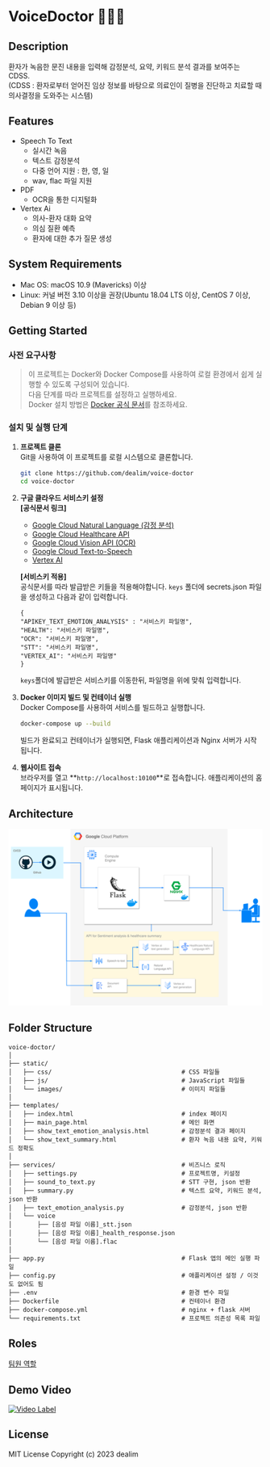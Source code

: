 # VoiceDoctor 🧑🏼‍⚕️
## Description
환자가 녹음한 문진 내용을 입력해 감정분석, 요약, 키워드 분석 결과를 보여주는 CDSS.  
(CDSS : 환자로부터 얻어진 임상 정보를 바탕으로 의료인이 질병을 진단하고 치료할 때 의사결정을 도와주는 시스템)

## Features

- Speech To Text
  - 실시간 녹음
  - 텍스트 감정분석
  - 다중 언어 지원 : 한, 영, 일
  - wav, flac 파일 지원
- PDF
    - OCR을 통한 디지털화
- Vertex Ai
    - 의사-환자 대화 요약
    - 의심 질환 예측
    - 환자에 대한 추가 질문 생성

## System Requirements

- Mac OS: macOS 10.9 (Mavericks) 이상
- Linux: 커널 버전 3.10 이상을 권장(Ubuntu 18.04 LTS 이상, CentOS 7 이상, Debian 9 이상 등)

## Getting Started
### 사전 요구사항
> 이 프로젝트는 Docker와 Docker Compose를 사용하여 로컬 환경에서 쉽게 실행할 수 있도록 구성되어 있습니다.  
> 다음 단계를 따라 프로젝트를 설정하고 실행하세요.   
> Docker 설치 방법은 [Docker 공식 문서](https://docs.docker.com/desktop/)를 참조하세요.
 
### **설치 및 실행 단계**

1. **프로젝트 클론**  
   Git을 사용하여 이 프로젝트를 로컬 시스템으로 클론합니다.
    ```bash
    git clone https://github.com/dealim/voice-doctor
    cd voice-doctor
    ```

2. **구글 클라우드 서비스키 설정**  
    **[공식문서 링크]**  
    - [Google Cloud Natural Language (감정 분석)](https://cloud.google.com/natural-language/docs)
    - [Google Cloud Healthcare API](https://cloud.google.com/healthcare/docs)
    - [Google Cloud Vision API (OCR)](https://cloud.google.com/vision/docs/ocr)
    - [Google Cloud Text-to-Speech](https://cloud.google.com/text-to-speech/docs)
    - [Vertex AI](https://cloud.google.com/vertex-ai/docs)  
   
    **[서비스키 적용]**  
    공식문서를 따라 발급받은 키들을 적용해야합니다. `keys` 폴더에 secrets.json 파일을 생성하고 다음과 같이 입력합니다.  
    ```
    {
    "APIKEY_TEXT_EMOTION_ANALYSIS" : "서비스키 파일명",
    "HEALTH": "서비스키 파일명",
    "OCR": "서비스키 파일명",
    "STT": "서비스키 파일명",
    "VERTEX_AI": "서비스키 파일명"
    }
    ```
   `keys`폴더에 발급받은 서비스키를 이동한뒤, 파일명을 위에 맞춰 입력합니다.


3. **Docker 이미지 빌드 및 컨테이너 실행**  
   Docker Compose를 사용하여 서비스를 빌드하고 실행합니다.
    ```bash
    docker-compose up --build
    ```
   빌드가 완료되고 컨테이너가 실행되면, Flask 애플리케이션과 Nginx 서버가 시작됩니다.


5. **웹사이트 접속**  
   브라우저를 열고 **`http://localhost:10100`**로 접속합니다. 애플리케이션의 홈페이지가 표시됩니다.

## Architecture
![](./assets/아키텍처.png)

## Folder Structure
```
voice-doctor/
│
├── static/                 
│   ├── css/                                    # CSS 파일들
│   ├── js/                                     # JavaScript 파일들
│   └── images/                                 # 이미지 파일들
│
├── templates/               
│   ├── index.html                              # index 페이지
│   ├── main_page.html                          # 메인 화면
│   ├── show_text_emotion_analysis.html         # 감정분석 결과 페이지
│   └── show_text_summary.html                  # 환자 녹음 내용 요약, 키워드 정확도
│
├── services/                                   # 비즈니스 로직
│   ├── settings.py                             # 프로젝트명, 키설정
│   ├── sound_to_text.py                        # STT 구현, json 반환
│   ├── summary.py                              # 텍스트 요약, 키워드 분석, json 반환
│   ├── text_emotion_analysis.py                # 감정분석, json 반환
│   └── voice
│       ├── [음성 파일 이름]_stt.json  
│       ├── [음성 파일 이름]_health_response.json
│       └── [음성 파일 이름].flac  
│
├── app.py                                      # Flask 앱의 메인 실행 파일
├── config.py                                   # 애플리케이션 설정 / 이것도 없어도 됨
├── .env                                        # 환경 변수 파일
├── Dockerfile                                  # 컨테이너 환경
├── docker-compose.yml                          # nginx + flask 서버
└── requirements.txt                            # 프로젝트 의존성 목록 파일
```
## Roles
[팀원 역할](./docs/ROLES.md)

## Demo Video
[![Video Label](http://img.youtube.com/vi/4RMyuYGm1PM/0.jpg)](https://youtu.be/4RMyuYGm1PM)

## License
MIT License
Copyright (c) 2023 dealim
